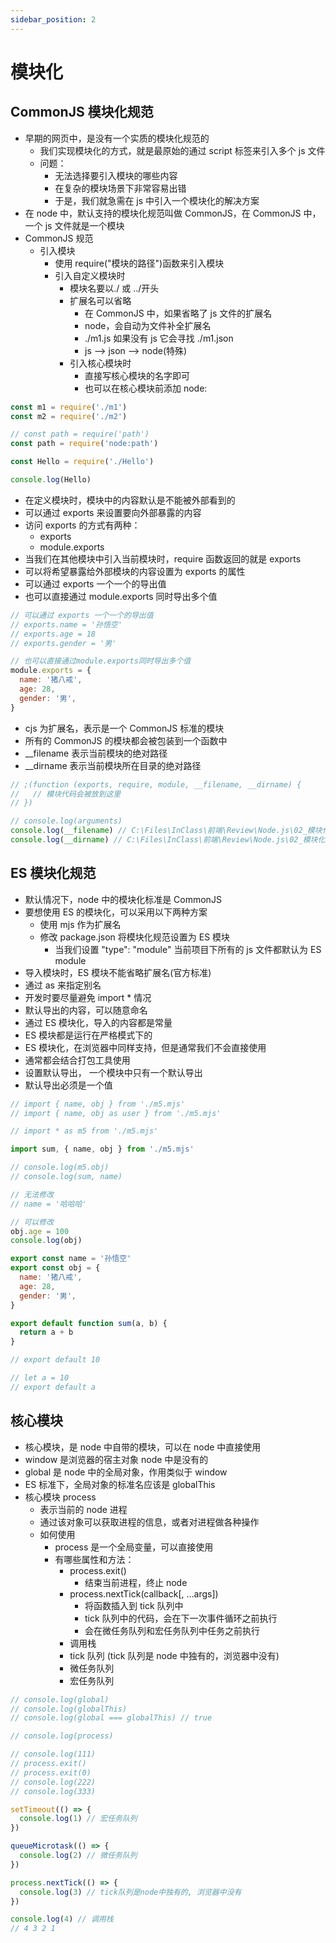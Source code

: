 ```yaml
---
sidebar_position: 2
---
```


# 模块化

## CommonJS 模块化规范

- 早期的网页中，是没有一个实质的模块化规范的
  - 我们实现模块化的方式，就是最原始的通过 script 标签来引入多个 js 文件
  - 问题：
    - 无法选择要引入模块的哪些内容
    - 在复杂的模块场景下非常容易出错
    - 于是，我们就急需在 js 中引入一个模块化的解决方案
- 在 node 中，默认支持的模块化规范叫做 CommonJS，在 CommonJS 中，一个 js 文件就是一个模块
- CommonJS 规范
  - 引入模块
    - 使用 require("模块的路径")函数来引入模块
    - 引入自定义模块时
      - 模块名要以./ 或 ../开头
      - 扩展名可以省略
        - 在 CommonJS 中，如果省略了 js 文件的扩展名
        - node，会自动为文件补全扩展名
        - ./m1.js 如果没有 js 它会寻找 ./m1.json
        - js --> json --> node(特殊)
      - 引入核心模块时
        - 直接写核心模块的名字即可
        - 也可以在核心模块前添加 node:

```js
const m1 = require('./m1')
const m2 = require('./m2')

// const path = require('path')
const path = require('node:path')

const Hello = require('./Hello')

console.log(Hello)
```

- 在定义模块时，模块中的内容默认是不能被外部看到的
- 可以通过 exports 来设置要向外部暴露的内容
- 访问 exports 的方式有两种：
  - exports
  - module.exports
- 当我们在其他模块中引入当前模块时，require 函数返回的就是 exports
- 可以将希望暴露给外部模块的内容设置为 exports 的属性
- 可以通过 exports 一个一个的导出值
- 也可以直接通过 module.exports 同时导出多个值

```js
// 可以通过 exports 一个一个的导出值
// exports.name = '孙悟空'
// exports.age = 18
// exports.gender = '男'

// 也可以直接通过module.exports同时导出多个值
module.exports = {
  name: '猪八戒',
  age: 28,
  gender: '男',
}
```

- cjs 为扩展名，表示是一个 CommonJS 标准的模块
- 所有的 CommonJS 的模块都会被包装到一个函数中
- \_\_filename 表示当前模块的绝对路径
- \_\_dirname 表示当前模块所在目录的绝对路径

```js
// ;(function (exports, require, module, __filename, __dirname) {
//   // 模块代码会被放到这里
// })

// console.log(arguments)
console.log(__filename) // C:\Files\InClass\前端\Review\Node.js\02_模块化\02_原理.js
console.log(__dirname) // C:\Files\InClass\前端\Review\Node.js\02_模块化
```

## ES 模块化规范

- 默认情况下，node 中的模块化标准是 CommonJS
- 要想使用 ES 的模块化，可以采用以下两种方案
  - 使用 mjs 作为扩展名
  - 修改 package.json 将模块化规范设置为 ES 模块
    - 当我们设置 "type": "module" 当前项目下所有的 js 文件都默认为 ES module
- 导入模块时，ES 模块不能省略扩展名(官方标准)
- 通过 as 来指定别名
- 开发时要尽量避免 import \* 情况
- 默认导出的内容，可以随意命名
- 通过 ES 模块化，导入的内容都是常量
- ES 模块都是运行在严格模式下的
- ES 模块化，在浏览器中同样支持，但是通常我们不会直接使用
- 通常都会结合打包工具使用
- 设置默认导出， 一个模块中只有一个默认导出
- 默认导出必须是一个值

```js
// import { name, obj } from './m5.mjs'
// import { name, obj as user } from './m5.mjs'

// import * as m5 from './m5.mjs'

import sum, { name, obj } from './m5.mjs'

// console.log(m5.obj)
// console.log(sum, name)

// 无法修改
// name = '哈哈哈'

// 可以修改
obj.age = 100
console.log(obj)
```

```js
export const name = '孙悟空'
export const obj = {
  name: '猪八戒',
  age: 28,
  gender: '男',
}

export default function sum(a, b) {
  return a + b
}

// export default 10

// let a = 10
// export default a
```

## 核心模块

- 核心模块，是 node 中自带的模块，可以在 node 中直接使用
- window 是浏览器的宿主对象 node 中是没有的
- global 是 node 中的全局对象，作用类似于 window
- ES 标准下，全局对象的标准名应该是 globalThis
- 核心模块 process
  - 表示当前的 node 进程
  - 通过该对象可以获取进程的信息，或者对进程做各种操作
  - 如何使用
    - process 是一个全局变量，可以直接使用
    - 有哪些属性和方法：
      - process.exit()
        - 结束当前进程，终止 node
      - process.nextTick(callback[, …args])
        - 将函数插入到 tick 队列中
        - tick 队列中的代码，会在下一次事件循环之前执行
        - 会在微任务队列和宏任务队列中任务之前执行
      - 调用栈
      - tick 队列 (tick 队列是 node 中独有的，浏览器中没有)
      - 微任务队列
      - 宏任务队列

```js
// console.log(global)
// console.log(globalThis)
// console.log(global === globalThis) // true

// console.log(process)

// console.log(111)
// process.exit()
// process.exit(0)
// console.log(222)
// console.log(333)

setTimeout(() => {
  console.log(1) // 宏任务队列
})

queueMicrotask(() => {
  console.log(2) // 微任务队列
})

process.nextTick(() => {
  console.log(3) // tick队列是node中独有的, 浏览器中没有
})

console.log(4) // 调用栈
// 4 3 2 1
```
